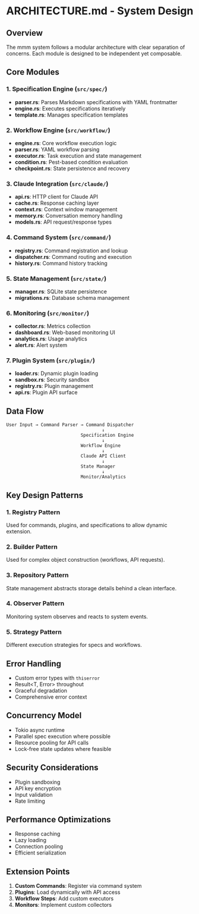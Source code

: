 # ARCHITECTURE.md - System Design

## Overview

The mmm system follows a modular architecture with clear separation of concerns. Each module is designed to be independent yet composable.

## Core Modules

### 1. Specification Engine (`src/spec/`)
- **parser.rs**: Parses Markdown specifications with YAML frontmatter
- **engine.rs**: Executes specifications iteratively
- **template.rs**: Manages specification templates

### 2. Workflow Engine (`src/workflow/`)
- **engine.rs**: Core workflow execution logic
- **parser.rs**: YAML workflow parsing
- **executor.rs**: Task execution and state management
- **condition.rs**: Pest-based condition evaluation
- **checkpoint.rs**: State persistence and recovery

### 3. Claude Integration (`src/claude/`)
- **api.rs**: HTTP client for Claude API
- **cache.rs**: Response caching layer
- **context.rs**: Context window management
- **memory.rs**: Conversation memory handling
- **models.rs**: API request/response types

### 4. Command System (`src/command/`)
- **registry.rs**: Command registration and lookup
- **dispatcher.rs**: Command routing and execution
- **history.rs**: Command history tracking

### 5. State Management (`src/state/`)
- **manager.rs**: SQLite state persistence
- **migrations.rs**: Database schema management

### 6. Monitoring (`src/monitor/`)
- **collector.rs**: Metrics collection
- **dashboard.rs**: Web-based monitoring UI
- **analytics.rs**: Usage analytics
- **alert.rs**: Alert system

### 7. Plugin System (`src/plugin/`)
- **loader.rs**: Dynamic plugin loading
- **sandbox.rs**: Security sandbox
- **registry.rs**: Plugin management
- **api.rs**: Plugin API surface

## Data Flow

```
User Input → Command Parser → Command Dispatcher
                                    ↓
                            Specification Engine
                                    ↓
                            Workflow Engine
                                    ↓
                            Claude API Client
                                    ↓
                            State Manager
                                    ↓
                            Monitor/Analytics
```

## Key Design Patterns

### 1. Registry Pattern
Used for commands, plugins, and specifications to allow dynamic extension.

### 2. Builder Pattern
Used for complex object construction (workflows, API requests).

### 3. Repository Pattern
State management abstracts storage details behind a clean interface.

### 4. Observer Pattern
Monitoring system observes and reacts to system events.

### 5. Strategy Pattern
Different execution strategies for specs and workflows.

## Error Handling

- Custom error types with `thiserror`
- Result<T, Error> throughout
- Graceful degradation
- Comprehensive error context

## Concurrency Model

- Tokio async runtime
- Parallel spec execution where possible
- Resource pooling for API calls
- Lock-free state updates where feasible

## Security Considerations

- Plugin sandboxing
- API key encryption
- Input validation
- Rate limiting

## Performance Optimizations

- Response caching
- Lazy loading
- Connection pooling
- Efficient serialization

## Extension Points

1. **Custom Commands**: Register via command system
2. **Plugins**: Load dynamically with API access
3. **Workflow Steps**: Add custom executors
4. **Monitors**: Implement custom collectors